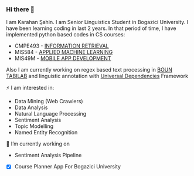 ### Hi there 👋

I am Karahan Şahin. I am Senior Linguistics Student in Bogazici University. I have been learning coding in last 2 years. In that period of time, I have implemented python based codes in CS courses:

- CMPE493 - [INFORMATION RETRIEVAL](https://github.com/karahan-sahin/information-retrival-projects)
- MIS584 - [APPLIED MACHINE LEARNING](https://github.com/karahan-sahin/applied-ml-notebooks)
- MIS49M - [MOBILE APP DEVELOPMENT](https://github.com/karahan-sahin/CoursePlannerApp)

Also I am currently working on regex based text processing in [BOUN TABILAB](https://tabilab.cmpe.boun.edu.tr/) and linguistic annotation with [Universal Dependencies](https://universaldependencies.org/) Framework

⚡ I am interested in:

- Data Mining (Web Crawlers)
- Data Analysis
- Natural Language Processing
- Sentiment Analysis
- Topic Modelling
- Named Entity Recognition

🔭 I’m currently working on
  - Sentiment Analysis Pipeline
  - [x] Course Planner App For Bogazici University 


<!--
**karahan-sahin/karahan-sahin** is a ✨ _special_ ✨ repository because its `README.md` (this file) appears on your GitHub profile.

Here are some ideas to get you started:

- 🔭 I’m currently working on ...
- 🌱 I’m currently learning ...
- 👯 I’m looking to collaborate on ...
- 🤔 I’m looking for help with ...
- 💬 Ask me about ...
- 📫 How to reach me: ...
- 😄 Pronouns: ...
- ⚡ Fun fact: ...
-->

